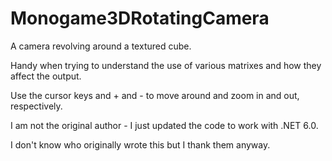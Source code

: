 # Monogame3DRotatingCamera

A camera revolving around a textured cube.

Handy when trying to understand the use of various matrixes and how they affect the output.

Use the cursor keys and + and - to move around and zoom in and out, respectively.

I am not the original author - I just updated the code to work with .NET 6.0.

I don't know who originally wrote this but I thank them anyway.

